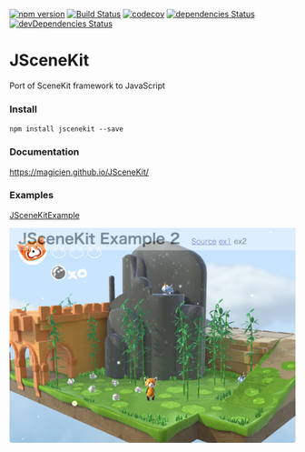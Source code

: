 [![npm version](https://badge.fury.io/js/jscenekit.svg)](https://www.npmjs.com/package/jscenekit)
[![Build Status](https://travis-ci.org/magicien/JSceneKit.svg?branch=master)](https://travis-ci.org/magicien/JSceneKit)
[![codecov](https://codecov.io/gh/magicien/JSceneKit/branch/master/graph/badge.svg)](https://codecov.io/gh/magicien/JSceneKit)
[![dependencies Status](https://david-dm.org/magicien/JSceneKit.svg)](https://david-dm.org/magicien/JSceneKit)
[![devDependencies Status](https://david-dm.org/magicien/JSceneKit/dev-status.svg)](https://david-dm.org/magicien/JSceneKit?type=dev)

# JSceneKit
Port of SceneKit framework to JavaScript

### Install

```
npm install jscenekit --save
```

### Documentation

https://magicien.github.io/JSceneKit/

### Examples

[JSceneKitExample](https://magicien.github.io/JSceneKitExample/)

![ScreenShot](https://raw.githubusercontent.com/magicien/JSceneKitExample/readme/readme/screenshot_ex2.png)

